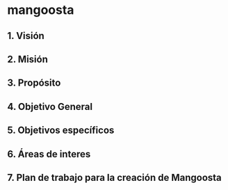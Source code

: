 # mangoosta

## 1. Visión

## 2. Misión

## 3. Propósito

## 4. Objetivo General

## 5. Objetivos específicos

## 6. Áreas de interes

## 7. Plan de trabajo para la creación de Mangoosta

